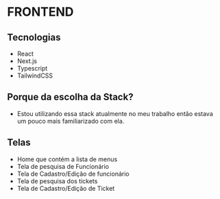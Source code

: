 # FRONTEND

## Tecnologias
- React
- Next.js
- Typescript
- TailwindCSS

## Porque da escolha da Stack?
- Estou utilizando essa stack atualmente no meu trabalho então estava um pouco mais familiarizado com ela.

## Telas
- Home que contém a lista de menus
- Tela de pesquisa de Funcionário
- Tela de Cadastro/Edição de funcionário
- Tela de pesquisa dos tickets
- Tela de Cadastro/Edição de Ticket

